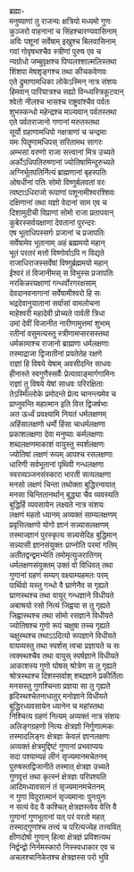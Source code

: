 ब्रह्मा-  
मनुष्याणां तु राजन्यः क्षत्रियो मध्यमो गुणः  
कुञ्जरो वाहनानां च सिंहश्चारण्यवासिनाम्  
अविः पशूनां सर्वेषाम् इखुश्च बिलवासिनाम्  
गवां गोवृषभश्चैव स्त्रीणां पुरुष एव च  
न्यग्रोधो जम्बुवृक्षश्च पिप्पलश्शाल्मलिस्तथा  
शिंशपा मेषशृङ्गश्च तथा कीचकवेणवः  
एते द्रुमाणामधिका लोकेऽस्मिन् नात्र संशयः  
हिमवान् पारियात्रश्च सह्यो विन्ध्यस्त्रिकूटवान्  
श्वेतो नीलश्च भासश्च राष्ट्रवांश्चैव पर्वतः  
शुभस्कन्धो महेन्द्रश्च माल्यवान् पर्वतस्तथा  
एते पर्वतराजानो गणानां मरुतस्तथा  
सूर्यो ग्रहाणामधिपो नक्षत्राणां च चन्द्रमाः   
यमः पितॄणामधिपस् सरितामथ सागरः  
अम्भसां वरुणो राजा सत्त्वानां मित्र उच्यते  
अर्कोऽधिपतिरुष्णानां ज्योतिषामिन्दुरुच्यते  
अग्निर्भूतपतिर्नित्यं ब्राह्मणानां बृहस्पतिः  
ओषधीनां पतिः सोमो विष्णुर्बलवतां वरः  
त्वष्टाऽधिराजो रूपाणां पशूनामीश्वरश्शिवः  
दक्षिणानां तथा यज्ञो वेदानां साम एव च  
दिशामुदीची विप्राणां सोमो राजा प्रतापवान्  
कुबेरस्सर्वयक्षाणां देवतानां पुरन्दरः  
एष भूताधिपस्सर्गः प्रजानां च प्रजापतिः  
सर्वेषामेव भूतानाम् अहं ब्रह्ममयो महान्  
भूतं परतरं मत्तो विष्णोर्वाऽपि न विद्यते  
राजाधिराजस्सर्वेषां विष्णुर्ब्रह्ममयो महान्  
ईश्वरं तं विजानीमस् स विभुस्स प्रजापतिः  
नरकिन्नरयक्षाणां गन्धर्वोरगरक्षसाम्  
देवदानवनागानां सर्वेषामीश्वरो हि सः  
भद्रदेवानुयातानां सर्वासां वामलोचना  
माहेश्वरी महादेवी प्रोच्यते पार्वती त्रिधा  
उमां देवीं विजानीत नारीणामुत्तमां शुभाम्  
रतीनां वसुमत्यस्तु स्त्रीणामप्सरसस्तथा  
धर्मकामाश्च राजानो ब्राह्मणा धर्मलक्षणाः  
तस्माद्राजा द्विजातीनां प्रयतेतेह रक्षणे  
राज्ञां हि विषये येषाम् अवसीदन्ति साधवः  
हीनास्ते स्वगुणैस्सर्वैः प्रेत्यावाङ्मार्गगामिनः  
राज्ञां तु विषये येषां साधवः परिरक्षिताः  
तेऽस्मिँल्लोके प्रमोदन्ते प्रेत्य चानन्त्यमेव च  
प्राप्नुवन्ति महात्मान इति वित्त द्विजर्षभाः  
अत ऊर्ध्वं प्रवक्ष्यामि नियतं धर्मलक्षणम्  
अहिंसालक्षणो धर्मो हिंसा चाधर्मलक्षणा  
प्रकाशलक्षणा देवा मनुष्याः कर्मलक्षणाः  
शब्दलक्षणमाकाशं वायुस्तु स्पर्शलक्षणः  
ज्योतिषां लक्षणं रूपम् आपश्च रसलक्षणाः  
धारिणी सर्वभूतानां पृथिवी गन्धलक्षणा  
स्वरव्यञ्जनसंस्कारा भारती सत्यलक्षणा  
मनसो लक्षणं चिन्ता तथोक्ता बुद्धिरन्वयात्  
मनसा चिन्तितानर्थान् बुद्ध्या चैव व्यवस्यति  
बुद्धिर्हि व्यवसायेन लक्ष्यते नात्र संशयः  
लक्षणं महतो ध्यानम् अव्यक्तं साम्यलक्षणम्  
प्रवृत्तिलक्षणो योगो ज्ञानं सन्न्यासलक्षणम्  
तस्माज्ज्ञानं पुरस्कृत्य सन्न्यसेदिह बुद्धिमान्  
सन्न्यासी ज्ञानसंयुक्तः प्राप्नोति परमां गतिम्  
अतीतद्वन्द्वमभ्येति तमोमृत्युजरातिगम्  
धर्मलक्षणसंयुक्तम् उक्तं वो विधिवत् तथा  
गुणानां ग्रहणं सम्यग् वक्ष्याम्यहमतः परम्  
पार्थिवो यस्तु गन्धो वै घ्राणेनैव स गृह्यते  
घ्राणस्थश्च तथा वायुर् गन्धज्ञाने विधीयते  
अबाश्रयो रसो नित्यं जिह्वया स तु गृह्यते  
जिह्वास्थश्च तथा सोमो रसज्ञाने विधीयते  
ज्योतिषश्च गुणो रूपं चक्षुषा तच्च गृह्यते  
चक्षुस्थश्च तथाऽऽदित्यो रूपज्ञाने विधीयते  
वायव्यस्तु तथा स्पर्शस् त्वचा प्रज्ञायते च सः  
त्वक्स्थश्चैव तथा वायुस् स्पर्षज्ञाने विधीयते  
आकाशस्य गुणो घोषस् श्रोत्रेण स तु गृह्यते  
श्रोत्रस्थाश्च दिशस्सर्वाश् शब्दज्ञाने प्रकीर्तिताः  
मनसस्तु गुणश्चिन्ता प्रज्ञया सा तु गृह्यते  
हृदिस्थश्चेतनाधातुर् मनोज्ञाने विधीयते  
बुद्धिरध्यवसायेन ध्यानेन च महांस्तथा  
निश्चित्य ग्रहणं नित्यम् अव्यक्तं नात्र संशयः  
अलिङ्गग्रहणो नित्यः क्षेत्रज्ञो निर्गुणात्मकः  
तस्मादलिङ्गः क्षेत्रज्ञः केवलं ज्ञानलक्षणः  
अव्यक्तं क्षेत्रमुद्दिष्टं गुणानां प्रभवाप्ययः  
सदा पश्याम्यहं लीनं सृज्यमानमचेतनम्  
पुरुषस्तद्विजानीते तस्मात् क्षेत्रज्ञ उच्यते  
गुणवृत्तं तथा कृत्स्नं क्षेत्रज्ञः परिपश्यति  
आदिमध्यावसानं तं सृज्यमानमचेतनम्  
न गुणा विदुरात्मानं सृज्यमानाः पुनःपुनः  
न सत्यं वेद वै कश्चित् क्षेत्रज्ञस्त्वेव वेत्ति वै  
गुणानां गुणभूतानां यत् परं परतो महत्  
तस्माद्गुणांश्च तत्त्वं च परित्यज्येह तत्त्ववित्  
क्षीणदोषो गुणान् हित्वा क्षेत्रज्ञं प्रविशत्यथ  
निर्द्वन्द्वो निर्नमस्कारो निस्स्वधाकार एव च  
अचलश्चानिकेतश्च क्षेत्रज्ञस्स परो भुवि  

